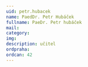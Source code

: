 ```yaml
---
uid: petr.hubacek
name: PaedDr. Petr Hubáček
fullname: PaeDr. Petr hubáček
mail: 
category: 
img: 
description: učitel
ordpraha: 
ordcan: 42
---
```




